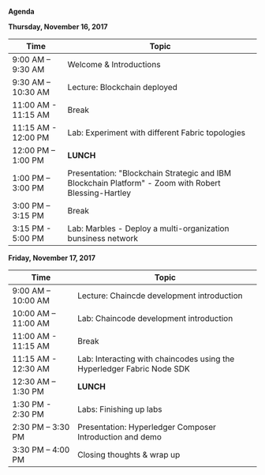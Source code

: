 **Agenda**

 

**Thursday, November 16, 2017**

| **Time**            | **Topic**                                |
| ------------------- | ---------------------------------------- |
| 9:00 AM – 9:30 AM   | Welcome & Introductions                  |
| 9:30 AM – 10:30 AM  | Lecture: Blockchain deployed |
| 11:00 AM - 11:15 AM | Break |
| 11:15 AM - 12:00 PM | Lab: Experiment with different Fabric topologies |
| 12:00 PM – 1:00 PM  | **LUNCH**                                |
| 1:00 PM – 3:00 PM   | Presentation: "Blockchain Strategic and IBM Blockchain Platform" - Zoom with Robert Blessing-Hartley |
| 3:00 PM – 3:15 PM   | Break |
| 3:15 PM - 5:00 PM   | Lab: Marbles - Deploy a multi-organization bunsiness network |

 

**Friday, November 17, 2017**

| **Time**            | **Topic**                                |
| ------------------- | ---------------------------------------- |
| 9:00 AM – 10:00 AM  | Lecture: Chaincde development introduction |
| 10:00 AM – 11:00 AM | Lab: Chaincode development introduction |
| 11:00 AM - 11:15 AM | Break |
| 11:15 AM - 12:30 AM | Lab: Interacting with chaincodes using the Hyperledger Fabric Node SDK |
| 12:30 AM – 1:30 PM  | **LUNCH**
| 1:30 PM - 2:30 PM | Labs: Finishing up labs |
| 2:30 PM – 3:30 PM   | Presentation: Hyperledger Composer Introduction and demo |
| 3:30 PM – 4:00 PM   | Closing thoughts & wrap up |

 

